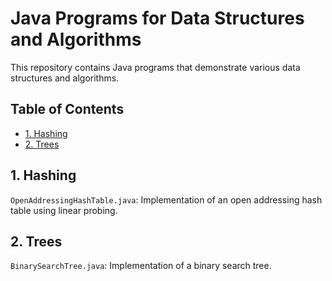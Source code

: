 Java Programs for Data Structures and Algorithms
================================================

This repository contains Java programs that demonstrate various data structures and algorithms.

Table of Contents
-----------------

*   [1\. Hashing](https://www.geeksforgeeks.org/hashing-data-structure/)
*   [2\. Trees](https://www.geeksforgeeks.org/introduction-to-tree-data-structure-and-algorithm-tutorials/)

1\. Hashing
-----------

`OpenAddressingHashTable.java`: Implementation of an open addressing hash table using linear probing.

2\. Trees
---------

`BinarySearchTree.java`: Implementation of a binary search tree.
